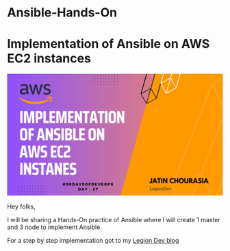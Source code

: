 # Ansible-Hands-On

# Implementation of Ansible on AWS EC2 instances 

![Logo](https://github.com/Jatinkc/Ansible-Hands-On/blob/main/AWS.png)

Hey folks,

I will be sharing a Hands-On practice of Ansible where I will create 1 master and 3 node to implement Ansible.

For a step by step implementation got to my [Legion Dev blog](https://legiondev.hashnode.dev/implementation-of-ansible-on-aws-ec2-instance) 
